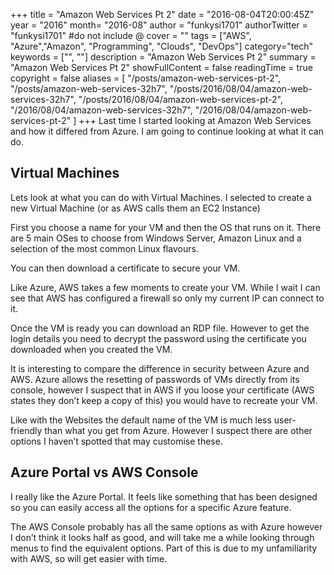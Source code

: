 +++
title = "Amazon Web Services Pt 2"
date = "2016-08-04T20:00:45Z"
year = "2016"
month= "2016-08"
author = "funkysi1701"
authorTwitter = "funkysi1701" #do not include @
cover = ""
tags = ["AWS", "Azure","Amazon", "Programming", "Clouds", "DevOps"]
category="tech"
keywords = ["", ""]
description =  "Amazon Web Services Pt 2"
summary = "Amazon Web Services Pt 2"
showFullContent = false
readingTime = true
copyright = false
aliases = [
    "/posts/amazon-web-services-pt-2",
    "/posts/amazon-web-services-32h7",
    "/posts/2016/08/04/amazon-web-services-32h7",
    "/posts/2016/08/04/amazon-web-services-pt-2",
    "/2016/08/04/amazon-web-services-32h7",
    "/2016/08/04/amazon-web-services-pt-2"
]
+++
Last time I started looking at Amazon Web Services and how it differed from Azure. I am going to continue looking at what it can do.

## Virtual Machines

Lets look at what you can do with Virtual Machines. I selected to create a new Virtual Machine (or as AWS calls them an EC2 Instance)

First you choose a name for your VM and then the OS that runs on it. There are 5 main OSes to choose from Windows Server, Amazon Linux and a selection of the most common Linux flavours.

You can then download a certificate to secure your VM.

Like Azure, AWS takes a few moments to create your VM. While I wait I can see that AWS has configured a firewall so only my current IP can connect to it.

Once the VM is ready you can download an RDP file. However to get the login details you need to decrypt the password using the certificate you downloaded when you created the VM.

It is interesting to compare the difference in security between Azure and AWS. Azure allows the resetting of passwords of VMs directly from its console, however I suspect that in AWS if you loose your certificate (AWS states they don’t keep a copy of this) you would have to recreate your VM.

Like with the Websites the default name of the VM is much less user-friendly than what you get from Azure. However I suspect there are other options I haven’t spotted that may customise these.

## Azure Portal vs AWS Console

I really like the Azure Portal. It feels like something that has been designed so you can easily access all the options for a specific Azure feature.

The AWS Console probably has all the same options as with Azure however I don’t think it looks half as good, and will take me a while looking through menus to find the equivalent options. Part of this is due to my unfamiliarity with AWS, so will get easier with time.